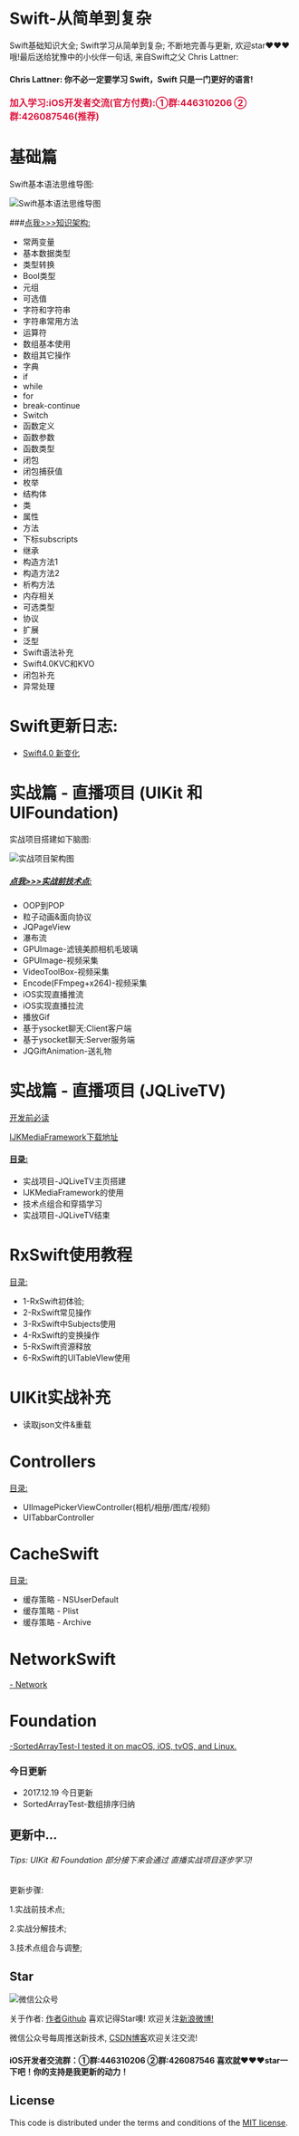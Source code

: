 
# Swift-从简单到复杂
Swift基础知识大全; Swift学习从简单到复杂; 不断地完善与更新, 欢迎star❤️❤️❤️哦!最后送给犹豫中的小伙伴一句话, 来自Swift之父 Chris Lattner:
#### Chris Lattner: 你不必一定要学习 Swift，Swift 只是一门更好的语言!
#### <font color= 	#DC143C size=3>加入学习:iOS开发者交流(官方付费):①群:446310206 ②群:426087546(推荐)</font> 
基础篇
===
Swift基本语法思维导图:

![Swift基本语法思维导图](https://github.com/iOS-Swift-Developers/Swift/blob/master/Swift%E5%9F%BA%E6%9C%AC%E8%AF%AD%E6%B3%95%E6%80%9D%E7%BB%B4%E5%AF%BC%E5%9B%BE.png?raw=true)

###[点我>>>知识架构:](https://github.com/iOS-Swift-Developers/Swift/tree/master/%E5%9F%BA%E7%A1%80%E8%AF%AD%E6%B3%95)

- 常两变量
- 基本数据类型
- 类型转换
- Bool类型
- 元组
- 可选值
- 字符和字符串
- 字符串常用方法
- 运算符
- 数组基本使用
- 数组其它操作
- 字典
- if
- while
- for
- break-continue
- Switch
- 函数定义
- 函数参数
- 函数类型
- 闭包
- 闭包捕获值
- 枚举
- 结构体
- 类
- 属性
- 方法
- 下标subscripts
- 继承
- 构造方法1
- 构造方法2
- 析构方法
- 内存相关
- 可选类型
- 协议
- 扩展
- 泛型
- Swift语法补充
- Swift4.0KVC和KVO
- 闭包补充
- 异常处理

Swift更新日志:
===
- [Swift4.0 新变化](https://github.com/iOS-Swift-Developers/Swift/tree/master/Swift%E6%9B%B4%E6%96%B0%E6%97%A5%E5%BF%97)

实战篇 - 直播项目 (UIKit 和 UIFoundation)
===
实战项目搭建如下脑图:

![实战项目架构图](https://github.com/iOS-Swift-Developers/Swift/blob/master/%E5%AE%9E%E6%88%98%E9%A1%B9%E7%9B%AE%E6%9E%B6%E6%9E%84%E5%9B%BE.png?raw=true)

##### [点我>>>实战前技术点:](https://github.com/iOS-Swift-Developers/Swift/tree/master/%E5%AE%9E%E6%88%98%E5%89%8D%E6%8A%80%E6%9C%AF%E7%82%B9)


- OOP到POP
- 粒子动画&面向协议
- JQPageView
- 瀑布流
- GPUImage-滤镜美颜相机毛玻璃
- GPUImage-视频采集
- VideoToolBox-视频采集
- Encode(FFmpeg+x264)-视频采集
- iOS实现直播推流
- iOS实现直播拉流
- 播放Gif
- 基于ysocket聊天:Client客户端
- 基于ysocket聊天:Server服务端
- JQGiftAnimation-送礼物

实战篇 - 直播项目 (JQLiveTV)
===

[开发前必读](https://github.com/iOS-Swift-Developers/Swift/blob/master/%E5%AE%9E%E6%88%98%E9%A1%B9%E7%9B%AE%E4%B8%80/%E5%BC%80%E5%8F%91%E5%89%8D%E5%BF%85%E7%9C%8B.pages?raw=true)

[IJKMediaFramework下载地址](http://download.csdn.net/detail/qq_31810357/9917177)

#### [目录:](https://github.com/iOS-Swift-Developers/Swift/tree/master/%E5%AE%9E%E6%88%98%E9%A1%B9%E7%9B%AE%E4%B8%80)

- 实战项目-JQLiveTV主页搭建
- IJKMediaFramework的使用
- 技术点组合和穿插学习
- 实战项目-JQLiveTV结束

RxSwift使用教程
===
[目录:](https://github.com/iOS-Swift-Developers/Swift/tree/master/RxSwift%E4%BD%BF%E7%94%A8%E6%95%99%E7%A8%8B)

- 1-RxSwift初体验;
- 2-RxSwift常见操作
- 3-RxSwift中Subjects使用
- 4-RxSwift的变换操作
- 5-RxSwift资源释放
- 6-RxSwift的UITableVIew使用


UIKit实战补充
===
- 读取json文件&重载


Controllers
===
[目录:](https://github.com/iOS-Swift-Developers/Swift/tree/master/Controllers)

- UIImagePickerViewController(相机/相册/图库/视频)
- UITabbarController

CacheSwift
===
[目录:](https://github.com/iOS-Swift-Developers/Swift/tree/master/CacheSwift)
- 缓存策略 - NSUserDefault
- 缓存策略 - Plist
- 缓存策略 - Archive

NetworkSwift
===
[- Network](https://github.com/iOS-Swift-Developers/Swift/tree/master/NetworkSwift)

Foundation
===
[-SortedArrayTest-I tested it on macOS, iOS, tvOS, and Linux.](https://github.com/iOS-Swift-Developers/Swift/tree/master/Foundation)

### 今日更新
- 2017.12.19 今日更新
- SortedArrayTest-数组排序归纳

## 更新中...
###### Tips: UIKit 和 Foundation 部分接下来会通过 直播实战项目逐步学习! 

更新步骤:

1.实战前技术点;

2.实战分解技术;

3.技术点组合与调整;


## Star

![微信公众号](http://blog26.com/images/wechatscan.gif)

关于作者: [作者Github](https://github.com/XiaoHanGe) 喜欢记得Star噢! 欢迎关注[新浪微博!](http://weibo.com/hjq995)

微信公众号每周推送新技术, [CSDN博客](http://blog.csdn.net/qq_31810357)欢迎关注交流!
 
#### iOS开发者交流群：①群:446310206 ②群:426087546 喜欢就❤️❤️❤️star一下吧！你的支持是我更新的动力！ 

## License

This code is distributed under the terms and conditions of the [MIT license](LICENSE).
